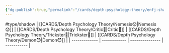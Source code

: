 ```yaml
---
{"dg-publish":true,"permalink":"/cards/depth-psychology-theory/enfj-shadow/","created":"2023-04-27T07:23:39.276+02:00","updated":"2023-05-02T10:46:08.170+02:00"}
---
```


#type/shadow 
| [[CARDS/Depth Psychology Theory/Nemesis😟\|Nemesis😟]] | [[CARDS/Depth Psychology Theory/Critic🤔\|Critic🤔]] | [[CARDS/Depth Psychology Theory/Trickster🤡\|Trickster🤡]] | [[CARDS/Depth Psychology Theory/Demon😈\|Demon😈]] |
| ------------- | ------------ | --------------- | ----------- |



